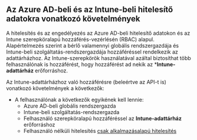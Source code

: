 <!-- This include is part of the Intune Data Warehouse documentation. -->

## <a name="azure-ad-and-intune-credential-requirements"></a>Az Azure AD-beli és az Intune-beli hitelesítő adatokra vonatkozó követelmények

A hitelesítés és az engedélyezés az Azure AD-beli hitelesítő adatokon és az Intune szerepköralapú hozzáférés-vezérlésén (RBAC) alapul. Alapértelmezés szerint a bérlő valamennyi globális rendszergazdája és Intune-beli szolgáltatás-rendszergazdája hozzáféréssel rendelkezik az adattárházhoz. Az Intune-szerepkörök használatával azáltal biztosíthat több felhasználónak is hozzáférést, hogy hozzáférést ad nekik az ***Intune-adattárház** erőforráshoz.

Az Intune-adattárházhoz való hozzáférésre (beleértve az API-t is) vonatkozó követelmények a következők:

  -  A felhasználónak a következők egyikének kell lennie:
      -  Azure AD-beli globális rendszergazda
      -  Intune-beli szolgáltatás-rendszergazda
      -  Felhasználó szerepköralapú hozzáféréssel az **Intune-adattárház** erőforráshoz
      -  Felhasználó nélküli hitelesítés [csak alkalmazásalapú hitelesítés](../data-warehouse-app-only-auth.md) 